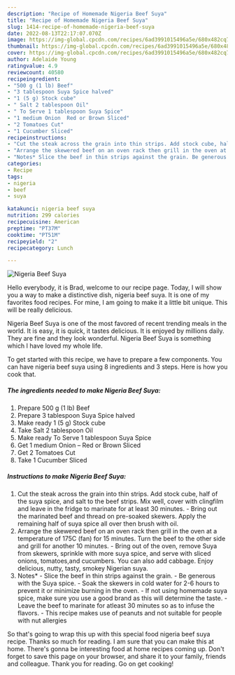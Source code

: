 ```yaml
---
description: "Recipe of Homemade Nigeria Beef Suya"
title: "Recipe of Homemade Nigeria Beef Suya"
slug: 1414-recipe-of-homemade-nigeria-beef-suya
date: 2022-08-13T22:17:07.070Z
image: https://img-global.cpcdn.com/recipes/6ad3991015496a5e/680x482cq70/nigeria-beef-suya-recipe-main-photo.jpg
thumbnail: https://img-global.cpcdn.com/recipes/6ad3991015496a5e/680x482cq70/nigeria-beef-suya-recipe-main-photo.jpg
cover: https://img-global.cpcdn.com/recipes/6ad3991015496a5e/680x482cq70/nigeria-beef-suya-recipe-main-photo.jpg
author: Adelaide Young
ratingvalue: 4.9
reviewcount: 40580
recipeingredient:
- "500 g (1 lb) Beef"
- "3 tablespoon Suya Spice halved"
- "1 (5 g) Stock cube"
- " Salt 2 tablespoon Oil"
- " To Serve 1 tablespoon Suya Spice"
- "1 medium Onion  Red or Brown Sliced"
- "2 Tomatoes Cut"
- "1 Cucumber Sliced"
recipeinstructions:
- "Cut the steak across the grain into thin strips. Add stock cube, half of the suya spice, and salt to the beef strips. Mix well, cover with clingfilm and leave in the fridge to marinate for at least 30 minutes.  Bring out the marinated beef and thread on pre-soaked skewers. Apply the remaining half of suya spice all over then brush with oil."
- "Arrange the skewered beef on an oven rack then grill in the oven at a temperature of 175C (fan) for 15 minutes. Turn the beef to the other side and grill for another 10 minutes.  Bring out of the oven, remove Suya from skewers, sprinkle with more suya spice, and serve with sliced onions, tomatoes,and cucumbers. You can also add cabbage. Enjoy delicious, nutty, tasty, smokey Nigerian suya."
- "Notes* Slice the beef in thin strips against the grain. Be generous with the Suya spice.  Soak the skewers in cold water for 2-6 hours to prevent it or minimize burning in the oven. If not using homemade suya spice, make sure you use a good brand as this will determine the taste. Leave the beef to marinate for atleast 30 minutes so as to infuse the flavors. This recipe makes use of peanuts and not suitable for people with nut allergies"
categories:
- Recipe
tags:
- nigeria
- beef
- suya

katakunci: nigeria beef suya 
nutrition: 299 calories
recipecuisine: American
preptime: "PT37M"
cooktime: "PT51M"
recipeyield: "2"
recipecategory: Lunch

---
```



![Nigeria Beef Suya](https://img-global.cpcdn.com/recipes/6ad3991015496a5e/680x482cq70/nigeria-beef-suya-recipe-main-photo.jpg)

Hello everybody, it is Brad, welcome to our recipe page. Today, I will show you a way to make a distinctive dish, nigeria beef suya. It is one of my favorites food recipes. For mine, I am going to make it a little bit unique. This will be really delicious.



Nigeria Beef Suya is one of the most favored of recent trending meals in the world. It is easy, it is quick, it tastes delicious. It is enjoyed by millions daily. They are fine and they look wonderful. Nigeria Beef Suya is something which I have loved my whole life.


To get started with this recipe, we have to prepare a few components. You can have nigeria beef suya using 8 ingredients and 3 steps. Here is how you cook that.

<!--inarticleads1-->

##### The ingredients needed to make Nigeria Beef Suya:

1. Prepare 500 g (1 lb) Beef
1. Prepare 3 tablespoon Suya Spice halved
1. Make ready 1 (5 g) Stock cube
1. Take  Salt 2 tablespoon Oil
1. Make ready  To Serve 1 tablespoon Suya Spice
1. Get 1 medium Onion – Red or Brown Sliced
1. Get 2 Tomatoes Cut
1. Take 1 Cucumber Sliced




<!--inarticleads2-->

##### Instructions to make Nigeria Beef Suya:

1. Cut the steak across the grain into thin strips. Add stock cube, half of the suya spice, and salt to the beef strips. Mix well, cover with clingfilm and leave in the fridge to marinate for at least 30 minutes.  - Bring out the marinated beef and thread on pre-soaked skewers. Apply the remaining half of suya spice all over then brush with oil.
1. Arrange the skewered beef on an oven rack then grill in the oven at a temperature of 175C (fan) for 15 minutes. Turn the beef to the other side and grill for another 10 minutes.  - Bring out of the oven, remove Suya from skewers, sprinkle with more suya spice, and serve with sliced onions, tomatoes,and cucumbers. You can also add cabbage. Enjoy delicious, nutty, tasty, smokey Nigerian suya.
1. Notes* - Slice the beef in thin strips against the grain. - Be generous with the Suya spice.  - Soak the skewers in cold water for 2-6 hours to prevent it or minimize burning in the oven. - If not using homemade suya spice, make sure you use a good brand as this will determine the taste. - Leave the beef to marinate for atleast 30 minutes so as to infuse the flavors. - This recipe makes use of peanuts and not suitable for people with nut allergies




So that's going to wrap this up with this special food nigeria beef suya recipe. Thanks so much for reading. I am sure that you can make this at home. There's gonna be interesting food at home recipes coming up. Don't forget to save this page on your browser, and share it to your family, friends and colleague. Thank you for reading. Go on get cooking!
